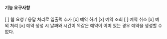 #### 기능 요구사항

[ ] 웹 요청 / 응답 처리로 입출력 추가
    [x] 예약 하기
    [x] 예약 조회
    [ ] 예약 취소
[x] 예외 처리
    [x] 예약 생성 시 날짜와 시간이 똑같은 예약이 이미 있는 경우 예약을 생성할 수 없다.


